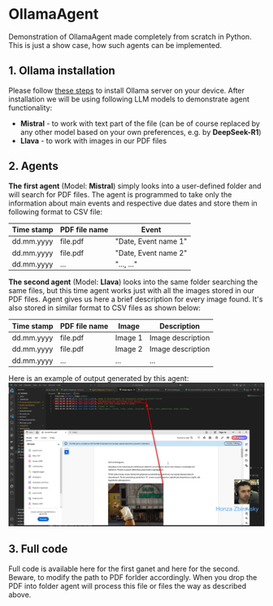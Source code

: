 # OllamaAgent
Demonstration of OllamaAgent made completely from scratch in Python. This is just a show case, how such agents can be implemented.

## 1. Ollama installation
Please follow [these steps](https://github.com/ollama/ollama) to install Ollama server on your device. After installation we will be using following LLM models to demonstrate agent functionality:
- **Mistral** - to work with text part of the file (can be of course replaced by any other model based on your own preferences, e.g. by **DeepSeek-R1**)
- **Llava** - to work with images in our PDF files

## 2. Agents
**The first agent** (Model: **Mistral**) simply looks into a user-defined folder and will search for PDF files. The agent is programmed to take only the information about main events and respective due dates and store them in following format to CSV file:

|Time stamp|PDF file name|Event|
|---|---|---|
|dd.mm.yyyy|file.pdf|"Date, Event name 1"|
|dd.mm.yyyy|file.pdf|"Date, Event name 2"|
|dd.mm.yyyy|...|"..., ..."|

**The second agent** (Model: **Llava**) looks into the same folder searching the same files, but this time agent works just with all the images stored in our PDF files. Agent gives us here a brief description for every image found. It's also stored in similar format to CSV files as shown below:

|Time stamp|PDF file name|Image|Description|
|---|---|---|---|
|dd.mm.yyyy|file.pdf|Image 1|Image description|
|dd.mm.yyyy|file.pdf|Image 2|Image description|
|dd.mm.yyyy|...|...|...|

Here is an example of output generated by this agent:
![](images/output_images_description.png)

## 3. Full code
Full code is available here for the first ganet and here for the second. Beware, to modify the path to PDF forlder accordingly. When you drop the PDF into folder agent will process this file or files the way as described above.
